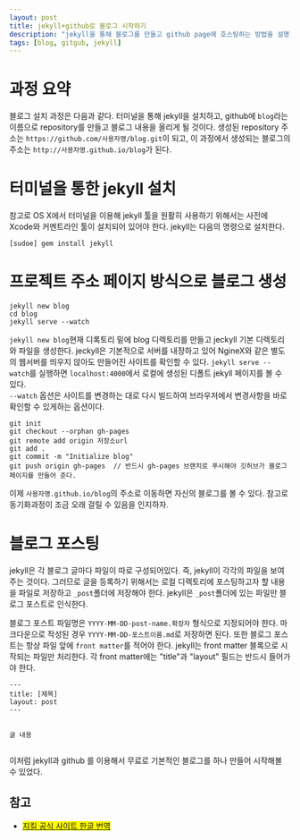 ```yaml
---
layout: post
title: jekyll+github로 블로그 시작하기
description: "jekyll을 통해 블로그를 만들고 github page에 호스팅하는 방법을 설명"
tags: [blog, gitgub, jekyll]
---
```

<html>
<head>
	<title>맥에서 jekyll과 github로 블로그 시작하기</title>
</head>
<body>
<h1>과정 요약</h1>
<p>블로그 설치 과정은 다음과 같다. 터미널을 통해 jekyll을 설치하고, github에 <code>blog</code>라는 이름으로 repository를 만들고 블로그 내용을 올리게 될 것이다. 생성된 repository 주소는 <code>https://github.com/사용자명/blog.git</code>이 되고, 이 과정에서 생성되는 블로그의 주소는 <code>http://사용자명.github.io/blog</code>가 된다.</p>

<h1>터미널을 통한 jekyll 설치</h1>
<p>
참고로 OS X에서 터미널을 이용해 jekyll 툴을 원활히 사용하기 위해서는 사전에 Xcode와 커멘트라인 툴이 설치되어 있어야 한다. jekyll는 다음의 명령으로 설치한다.</p>
<p>
<code>[sudoe] gem install jekyll</code>
</p>

<h1>프로젝트 주소 페이지 방식으로 블로그 생성</h1>
<p>
<div class="highlight">
<pre><code class="language-text" data-lang="text">jekyll new blog
cd blog
jekyll serve --watch</code></pre></div>
<code>jekyll new blog</code>현재 디록토리 밑에 blog 디렉토리를 만들고 jeckyll 기본 디렉토리와 파일을 생성한다. jeckyll은 기본적으로 서버를 내장하고 있어 NgineX와 같은 별도의 웹서버를 띄우지 않아도 만들어진 사이트를 확인할 수 있다. <code>jekyll serve --watch</code>를 실행하면 <code>localhost:4000</code>에서 로컬에 생성된 디폴트 jekyll 페이지를 볼 수 있다.
<br><code>--watch</code> 옵션은 사이트를 변경하는 대로 다시 빌드하여 브라우저에서 변경사항을 바로 확인할 수 있게하는 옵션이다.
</p>
<p>
<div class="highlight"><pre><code class="language-text" data-lang="text">git init
git checkout --orphan gh-pages
git remote add origin 저장소url
git add .
git commit -m &quot;Initialize blog&quot;
git push origin gh-pages  // 반드시 gh-pages 브랜치로 푸시해야 깃허브가 블로그 페이지를 만들어 준다.
</code></pre></div>
이제 <code>사용자명.github.io/blog</code>의 주소로 이동하면 자신의 블로그를 볼 수 있다. 참고로 동기화과정이 조금 오래 걸릴 수 있음을 인지하자.
</p>
<h1>블로그 포스팅</h1>
<p>jekyll은 각 블로그 글마다 파일이 따로 구성되어있다. 즉, jekyll이 각각의 파일을 보여주는 것이다. 그러므로 글을 등록하기 위해서는 로컬 디렉토리에 포스팅하고자 할 내용을 파일로 저장하고 <code>_post</code>폴더에 저장해야 한다. jekyll은 <code>_post</code>폴더에 있는 파일만 블로그 포스트로 인식한다.</p>
<p>블로그 포스트 파일명은 <code>YYYY-MM-DD-post-name.확장자</code> 형식으로 지정되어야 한다. 마크다운으로 작성된 경우 <code>YYYY-MM-DD-포스트이름.md</code>로 저장하면 된다. 또한 블로그 포스트는 항상 파일 앞에 <code>front matter</code>를 적어야 한다. jekyll는 front matter 블록으로 시작되는 파일만 처리한다. 각 front matter에는 "title"과 "layout" 필드는 반드시 들어가야 한다.</p>
<div class="highlight"><pre><code class="language-text" data-lang="text">---
title: [제목]
layout: post
---

글 내용
</code></pre></div>
<p>이처럼 jekyll과 github 를 이용해서 무료로 기본적인 블로그를 하나 만들어 시작해볼 수 있었다.</p>
<h2>참고</h2>
<ul>
	<li><mark><a href="http://svperstarz.github.io/jekyll-docs-ko/">지킬 공식 사이트 한글 번역</a></mark></li>
</ul>
</body>
</html>